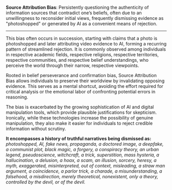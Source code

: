**Source Attribution Bias**: Persistently questioning the authenticity of information sources that contradict one’s beliefs, often due to an unwillingness to reconsider initial views, frequently dismissing evidence as "photoshopped" or generated by AI as a convenient means of rejection. 

---

This bias often occurs in succession, starting with claims that a photo is photoshopped and later attributing video evidence to AI, forming a recurring pattern of streamlined rejection. It is commonly observed among individuals in respective academic fields, respective religions, respective territories, respective communities, and respective belief understandings, who perceive the world through their narrow, respective viewpoints.

Rooted in belief perseverance and confirmation bias, Source Attribution Bias allows individuals to preserve their worldview by invalidating opposing evidence. This serves as a mental shortcut, avoiding the effort required for critical analysis or the emotional labor of confronting potential errors in reasoning.

The bias is exacerbated by the growing sophistication of AI and digital manipulation tools, which provide plausible justifications for skepticism. Ironically, while these technologies increase the possibility of genuine manipulation, they also make it easier for individuals to reject credible information without scrutiny.

**It encompasses a history of truthful narratives being dismissed as:** *photoshopped, AI, fake news, propaganda, a doctored image, a deepfake, a communist plot, black magic, a forgery, a conspiracy theory, an urban legend, pseudoscience, witchcraft, a trick, superstition, mass hysteria, a hallucination, a delusion, a hoax, a scam, an illusion, sorcery, heresy, a myth, exaggerated, misinterpreted, out of context, misleading, a straw man argument, a coincidence, a parlor trick, a charade, a misunderstanding, a falsehood, a misdirection, merely theoretical, nonexistent, only a theory, controlled by the devil, or of the devil.*
